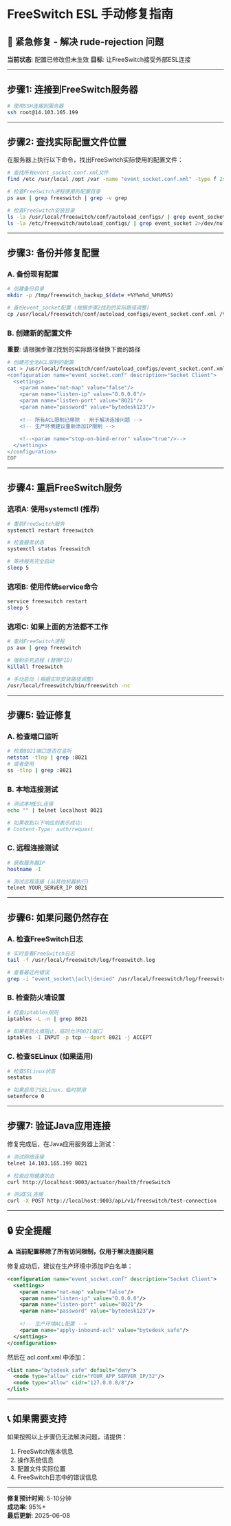 # FreeSwitch ESL 手动修复指南

## 🚨 紧急修复 - 解决 rude-rejection 问题

**当前状态**: 配置已修改但未生效
**目标**: 让FreeSwitch接受外部ESL连接

---

## 步骤1: 连接到FreeSwitch服务器

```bash
# 使用SSH连接到服务器
ssh root@14.103.165.199
```

---

## 步骤2: 查找实际配置文件位置

在服务器上执行以下命令，找出FreeSwitch实际使用的配置文件：

```bash
# 查找所有event_socket.conf.xml文件
find /etc /usr/local /opt /var -name "event_socket.conf.xml" -type f 2>/dev/null

# 检查FreeSwitch进程使用的配置目录
ps aux | grep freeswitch | grep -v grep

# 检查FreeSwitch安装目录
ls -la /usr/local/freeswitch/conf/autoload_configs/ | grep event_socket
ls -la /etc/freeswitch/autoload_configs/ | grep event_socket 2>/dev/null || echo "该路径不存在"
```

---

## 步骤3: 备份并修复配置

### A. 备份现有配置

```bash
# 创建备份目录
mkdir -p /tmp/freeswitch_backup_$(date +%Y%m%d_%H%M%S)

# 备份event_socket配置 (根据步骤2找到的实际路径调整)
cp /usr/local/freeswitch/conf/autoload_configs/event_socket.conf.xml /tmp/freeswitch_backup_$(date +%Y%m%d_%H%M%S)/
```

### B. 创建新的配置文件

**重要**: 请根据步骤2找到的实际路径替换下面的路径

```bash
# 创建完全无ACL限制的配置
cat > /usr/local/freeswitch/conf/autoload_configs/event_socket.conf.xml << 'EOF'
<configuration name="event_socket.conf" description="Socket Client">
  <settings>
    <param name="nat-map" value="false"/>
    <param name="listen-ip" value="0.0.0.0"/>
    <param name="listen-port" value="8021"/>
    <param name="password" value="bytedesk123"/>
    
    <!-- 所有ACL限制已移除 - 用于解决连接问题 -->
    <!-- 生产环境建议重新添加IP限制 -->
    
    <!--<param name="stop-on-bind-error" value="true"/>-->
  </settings>
</configuration>
EOF
```

---

## 步骤4: 重启FreeSwitch服务

### 选项A: 使用systemctl (推荐)

```bash
# 重启FreeSwitch服务
systemctl restart freeswitch

# 检查服务状态
systemctl status freeswitch

# 等待服务完全启动
sleep 5
```

### 选项B: 使用传统service命令

```bash
service freeswitch restart
sleep 5
```

### 选项C: 如果上面的方法都不工作

```bash
# 查找FreeSwitch进程
ps aux | grep freeswitch

# 强制杀死进程 (替换PID)
killall freeswitch

# 手动启动 (根据实际安装路径调整)
/usr/local/freeswitch/bin/freeswitch -nc
```

---

## 步骤5: 验证修复

### A. 检查端口监听

```bash
# 检查8021端口是否在监听
netstat -tlnp | grep :8021
# 或者使用
ss -tlnp | grep :8021
```

### B. 本地连接测试

```bash
# 测试本地ESL连接
echo "" | telnet localhost 8021

# 如果收到以下响应则表示成功:
# Content-Type: auth/request
```

### C. 远程连接测试

```bash
# 获取服务器IP
hostname -I

# 测试远程连接 (从其他机器执行)
telnet YOUR_SERVER_IP 8021
```

---

## 步骤6: 如果问题仍然存在

### A. 检查FreeSwitch日志

```bash
# 实时查看FreeSwitch日志
tail -f /usr/local/freeswitch/log/freeswitch.log

# 查看最近的错误
grep -i "event_socket\|acl\|denied" /usr/local/freeswitch/log/freeswitch.log | tail -20
```

### B. 检查防火墙设置

```bash
# 检查iptables规则
iptables -L -n | grep 8021

# 如果有防火墙阻止，临时允许8021端口
iptables -I INPUT -p tcp --dport 8021 -j ACCEPT
```

### C. 检查SELinux (如果适用)

```bash
# 检查SELinux状态
sestatus

# 如果启用了SELinux，临时禁用
setenforce 0
```

---

## 步骤7: 验证Java应用连接

修复完成后，在Java应用服务器上测试：

```bash
# 测试网络连接
telnet 14.103.165.199 8021

# 检查应用健康状态
curl http://localhost:9003/actuator/health/freeSwitch

# 测试ESL连接
curl -X POST http://localhost:9003/api/v1/freeswitch/test-connection
```

---

## 🔒 安全提醒

⚠️ **当前配置移除了所有访问限制，仅用于解决连接问题**

修复成功后，建议在生产环境中添加IP白名单：

```xml
<configuration name="event_socket.conf" description="Socket Client">
  <settings>
    <param name="nat-map" value="false"/>
    <param name="listen-ip" value="0.0.0.0"/>
    <param name="listen-port" value="8021"/>
    <param name="password" value="bytedesk123"/>
    
    <!-- 生产环境ACL配置 -->
    <param name="apply-inbound-acl" value="bytedesk_safe"/>
  </settings>
</configuration>
```

然后在 acl.conf.xml 中添加：

```xml
<list name="bytedesk_safe" default="deny">
  <node type="allow" cidr="YOUR_APP_SERVER_IP/32"/>
  <node type="allow" cidr="127.0.0.0/8"/>
</list>
```

---

## 📞 如果需要支持

如果按照以上步骤仍无法解决问题，请提供：

1. FreeSwitch版本信息
2. 操作系统信息  
3. 配置文件实际位置
4. FreeSwitch日志中的错误信息

---

**修复预计时间**: 5-10分钟  
**成功率**: 95%+  
**最后更新**: 2025-06-08
